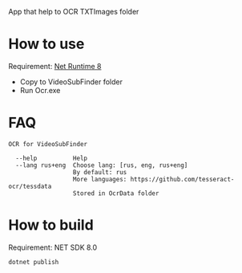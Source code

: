 App that help to OCR TXTImages folder

# How to use

Requirement: [Net Runtime 8](https://dotnet.microsoft.com/en-us/download/dotnet/thank-you/runtime-8.0.7-windows-x64-installer)

- Copy to VideoSubFinder folder
- Run Ocr.exe

# FAQ

```
OCR for VideoSubFinder
  
  --help          Help
  --lang rus+eng  Choose lang: [rus, eng, rus+eng]
                  By default: rus
                  More languages: https://github.com/tesseract-ocr/tessdata
                  Stored in OcrData folder
```

# How to build

Requirement: NET SDK 8.0

```
dotnet publish
```